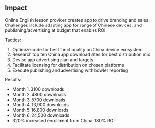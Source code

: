 ## Impact 

Online English lesson provider creates app to drive branding and sales. Challenges include adapting app for range of Chinese devices, and publishing/advertising at budget that enables ROI.

Tactics:

1.  Optimize code for best functionality on China device ecosystem
2.  Research top ten China app download sites for best distribution mix
3.  Devise app advertising plan and targets
4.  Facilitate licensing for distribution on chosen platforms
5.  Execute publishing and advertising with bowler reporting

Results:

*   Month 1. 3100 downloads
*   Month 2. 4800 downloads
*   Month 3. 5700 downloads
*   Month 4. 13,900 downloads
*   Month 5. 16,800 downloads
*   Month 6. 24,500 downloads
*   320% increased enrollment from China, 180% ROI